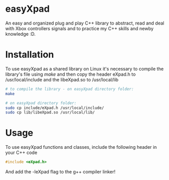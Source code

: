 # easyXpad
An easy and organized plug and play C++ library to abstract, read and deal with Xbox controllers signals and to practice my C++ skills and newby knowledge :D.

# Installation
To use easyXpad as a shared library on Linux it's necessary to compile the library's file using _make_ and then copy the header eXpad.h to /usr/local/include and the libeXpad.so to /usr/local/lib
```bash
# to compile the library - on easyXpad directory folder:
make

# on easyXpad directory folder:
sudo cp include/eXpad.h /usr/local/include/
sudo cp lib/libeXpad.so /usr/local/lib/
```
# Usage
To use easyXpad functions and classes, include the following header in your C++ code
```C
#include <eXpad.h>
```
And add the -leXpad flag to the g++ compiler linker!
